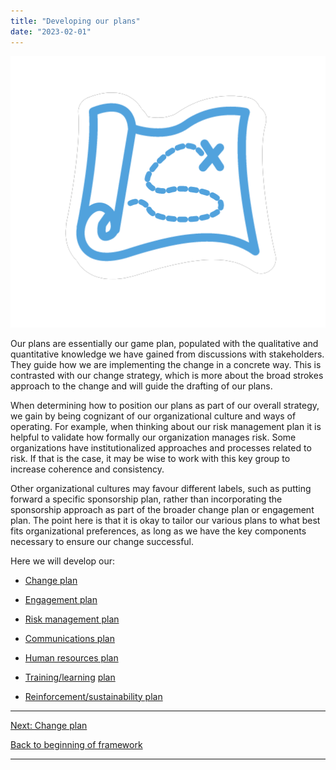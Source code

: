 ```yaml
---
title: "Developing our plans"
date: "2023-02-01"
---
```


![](images/FLC-Strategizing.png)

Our plans are essentially our game plan, populated with the qualitative and quantitative knowledge we have gained from discussions with stakeholders. They guide how we are implementing the change in a concrete way. This is contrasted with our change strategy, which is more about the broad strokes approach to the change and will guide the drafting of our plans.

When determining how to position our plans as part of our overall strategy, we gain by being cognizant of our organizational culture and ways of operating. For example, when thinking about our risk management plan it is helpful to validate how formally our organization manages risk. Some organizations have institutionalized approaches and processes related to risk. If that is the case, it may be wise to work with this key group to increase coherence and consistency.

Other organizational cultures may favour different labels, such as putting forward a specific sponsorship plan, rather than incorporating the sponsorship approach as part of the broader change plan or engagement plan. The point here is that it is okay to tailor our various plans to what best fits organizational preferences, as long as we have the key components necessary to ensure our change successful.

Here we will develop our:

- [Change plan](/change-plan/)

- [Engagement plan](/engagement-plan/)

- [Risk management plan](/risk-plan/)

- [Communications plan](/communications-plan/)

- [Human resources plan](/human-resources-plan/)

- [Training/](https://articles.alpha.canada.ca/tpsgc-pwgsc-framework-for-leading-change/?page_id=375)[learnin](/training-learning-plan/)[g](/training-learning-plan/) [plan](https://articles.alpha.canada.ca/tpsgc-pwgsc-framework-for-leading-change/?page_id=375)

- [Reinforcement/sustainability plan](/reinforcement-sustainability-plan/)

* * *

[Next: Change plan](/change-plan/)

[Back to beginning of framework](/home/)

* * *
